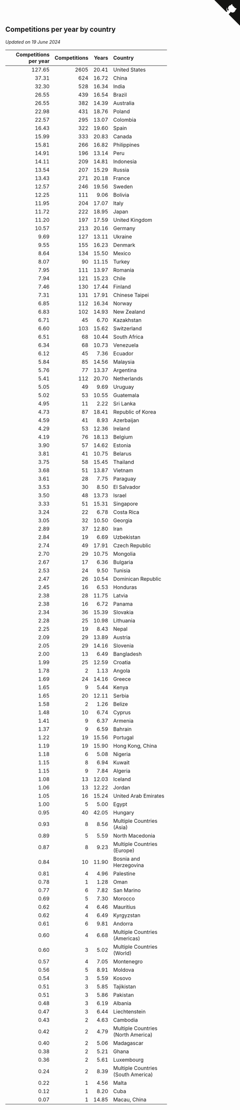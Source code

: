 ## Competitions per year by country

*Updated on 19 June 2024*

| Competitions per year | Competitions | Years | Country |
| ---: | ---: | ---: | :--- |
| 127.65 | 2605 | 20.41 | United States |
| 37.31 | 624 | 16.72 | China |
| 32.30 | 528 | 16.34 | India |
| 26.55 | 439 | 16.54 | Brazil |
| 26.55 | 382 | 14.39 | Australia |
| 22.98 | 431 | 18.76 | Poland |
| 22.57 | 295 | 13.07 | Colombia |
| 16.43 | 322 | 19.60 | Spain |
| 15.99 | 333 | 20.83 | Canada |
| 15.81 | 266 | 16.82 | Philippines |
| 14.91 | 196 | 13.14 | Peru |
| 14.11 | 209 | 14.81 | Indonesia |
| 13.54 | 207 | 15.29 | Russia |
| 13.43 | 271 | 20.18 | France |
| 12.57 | 246 | 19.56 | Sweden |
| 12.25 | 111 | 9.06 | Bolivia |
| 11.95 | 204 | 17.07 | Italy |
| 11.72 | 222 | 18.95 | Japan |
| 11.20 | 197 | 17.59 | United Kingdom |
| 10.57 | 213 | 20.16 | Germany |
| 9.69 | 127 | 13.11 | Ukraine |
| 9.55 | 155 | 16.23 | Denmark |
| 8.64 | 134 | 15.50 | Mexico |
| 8.07 | 90 | 11.15 | Turkey |
| 7.95 | 111 | 13.97 | Romania |
| 7.94 | 121 | 15.23 | Chile |
| 7.46 | 130 | 17.44 | Finland |
| 7.31 | 131 | 17.91 | Chinese Taipei |
| 6.85 | 112 | 16.34 | Norway |
| 6.83 | 102 | 14.93 | New Zealand |
| 6.71 | 45 | 6.70 | Kazakhstan |
| 6.60 | 103 | 15.62 | Switzerland |
| 6.51 | 68 | 10.44 | South Africa |
| 6.34 | 68 | 10.73 | Venezuela |
| 6.12 | 45 | 7.36 | Ecuador |
| 5.84 | 85 | 14.56 | Malaysia |
| 5.76 | 77 | 13.37 | Argentina |
| 5.41 | 112 | 20.70 | Netherlands |
| 5.05 | 49 | 9.69 | Uruguay |
| 5.02 | 53 | 10.55 | Guatemala |
| 4.95 | 11 | 2.22 | Sri Lanka |
| 4.73 | 87 | 18.41 | Republic of Korea |
| 4.59 | 41 | 8.93 | Azerbaijan |
| 4.29 | 53 | 12.36 | Ireland |
| 4.19 | 76 | 18.13 | Belgium |
| 3.90 | 57 | 14.62 | Estonia |
| 3.81 | 41 | 10.75 | Belarus |
| 3.75 | 58 | 15.45 | Thailand |
| 3.68 | 51 | 13.87 | Vietnam |
| 3.61 | 28 | 7.75 | Paraguay |
| 3.53 | 30 | 8.50 | El Salvador |
| 3.50 | 48 | 13.73 | Israel |
| 3.33 | 51 | 15.31 | Singapore |
| 3.24 | 22 | 6.78 | Costa Rica |
| 3.05 | 32 | 10.50 | Georgia |
| 2.89 | 37 | 12.80 | Iran |
| 2.84 | 19 | 6.69 | Uzbekistan |
| 2.74 | 49 | 17.91 | Czech Republic |
| 2.70 | 29 | 10.75 | Mongolia |
| 2.67 | 17 | 6.36 | Bulgaria |
| 2.53 | 24 | 9.50 | Tunisia |
| 2.47 | 26 | 10.54 | Dominican Republic |
| 2.45 | 16 | 6.53 | Honduras |
| 2.38 | 28 | 11.75 | Latvia |
| 2.38 | 16 | 6.72 | Panama |
| 2.34 | 36 | 15.39 | Slovakia |
| 2.28 | 25 | 10.98 | Lithuania |
| 2.25 | 19 | 8.43 | Nepal |
| 2.09 | 29 | 13.89 | Austria |
| 2.05 | 29 | 14.16 | Slovenia |
| 2.00 | 13 | 6.49 | Bangladesh |
| 1.99 | 25 | 12.59 | Croatia |
| 1.78 | 2 | 1.13 | Angola |
| 1.69 | 24 | 14.16 | Greece |
| 1.65 | 9 | 5.44 | Kenya |
| 1.65 | 20 | 12.11 | Serbia |
| 1.58 | 2 | 1.26 | Belize |
| 1.48 | 10 | 6.74 | Cyprus |
| 1.41 | 9 | 6.37 | Armenia |
| 1.37 | 9 | 6.59 | Bahrain |
| 1.22 | 19 | 15.56 | Portugal |
| 1.19 | 19 | 15.90 | Hong Kong, China |
| 1.18 | 6 | 5.08 | Nigeria |
| 1.15 | 8 | 6.94 | Kuwait |
| 1.15 | 9 | 7.84 | Algeria |
| 1.08 | 13 | 12.03 | Iceland |
| 1.06 | 13 | 12.22 | Jordan |
| 1.05 | 16 | 15.24 | United Arab Emirates |
| 1.00 | 5 | 5.00 | Egypt |
| 0.95 | 40 | 42.05 | Hungary |
| 0.93 | 8 | 8.56 | Multiple Countries (Asia) |
| 0.89 | 5 | 5.59 | North Macedonia |
| 0.87 | 8 | 9.23 | Multiple Countries (Europe) |
| 0.84 | 10 | 11.90 | Bosnia and Herzegovina |
| 0.81 | 4 | 4.96 | Palestine |
| 0.78 | 1 | 1.28 | Oman |
| 0.77 | 6 | 7.82 | San Marino |
| 0.69 | 5 | 7.30 | Morocco |
| 0.62 | 4 | 6.46 | Mauritius |
| 0.62 | 4 | 6.49 | Kyrgyzstan |
| 0.61 | 6 | 9.81 | Andorra |
| 0.60 | 4 | 6.68 | Multiple Countries (Americas) |
| 0.60 | 3 | 5.02 | Multiple Countries (World) |
| 0.57 | 4 | 7.05 | Montenegro |
| 0.56 | 5 | 8.91 | Moldova |
| 0.54 | 3 | 5.59 | Kosovo |
| 0.51 | 3 | 5.85 | Tajikistan |
| 0.51 | 3 | 5.86 | Pakistan |
| 0.48 | 3 | 6.19 | Albania |
| 0.47 | 3 | 6.44 | Liechtenstein |
| 0.43 | 2 | 4.63 | Cambodia |
| 0.42 | 2 | 4.79 | Multiple Countries (North America) |
| 0.40 | 2 | 5.06 | Madagascar |
| 0.38 | 2 | 5.21 | Ghana |
| 0.36 | 2 | 5.61 | Luxembourg |
| 0.24 | 2 | 8.39 | Multiple Countries (South America) |
| 0.22 | 1 | 4.56 | Malta |
| 0.12 | 1 | 8.20 | Cuba |
| 0.07 | 1 | 14.85 | Macau, China |


<a href="https://github.com/jonatanklosko/wca_statistics" class="github-corner" aria-label="View source on Github"><svg width="80" height="80" viewBox="0 0 250 250" style="fill:#151513; color:#fff; position: absolute; top: 0; border: 0; right: 0;" aria-hidden="true"><path d="M0,0 L115,115 L130,115 L142,142 L250,250 L250,0 Z"></path><path d="M128.3,109.0 C113.8,99.7 119.0,89.6 119.0,89.6 C122.0,82.7 120.5,78.6 120.5,78.6 C119.2,72.0 123.4,76.3 123.4,76.3 C127.3,80.9 125.5,87.3 125.5,87.3 C122.9,97.6 130.6,101.9 134.4,103.2" fill="currentColor" style="transform-origin: 130px 106px;" class="octo-arm"></path><path d="M115.0,115.0 C114.9,115.1 118.7,116.5 119.8,115.4 L133.7,101.6 C136.9,99.2 139.9,98.4 142.2,98.6 C133.8,88.0 127.5,74.4 143.8,58.0 C148.5,53.4 154.0,51.2 159.7,51.0 C160.3,49.4 163.2,43.6 171.4,40.1 C171.4,40.1 176.1,42.5 178.8,56.2 C183.1,58.6 187.2,61.8 190.9,65.4 C194.5,69.0 197.7,73.2 200.1,77.6 C213.8,80.2 216.3,84.9 216.3,84.9 C212.7,93.1 206.9,96.0 205.4,96.6 C205.1,102.4 203.0,107.8 198.3,112.5 C181.9,128.9 168.3,122.5 157.7,114.1 C157.9,116.9 156.7,120.9 152.7,124.9 L141.0,136.5 C139.8,137.7 141.6,141.9 141.8,141.8 Z" fill="currentColor" class="octo-body"></path></svg></a><style>.github-corner:hover .octo-arm{animation:octocat-wave 560ms ease-in-out}@keyframes octocat-wave{0%,100%{transform:rotate(0)}20%,60%{transform:rotate(-25deg)}40%,80%{transform:rotate(10deg)}}@media (max-width:500px){.github-corner:hover .octo-arm{animation:none}.github-corner .octo-arm{animation:octocat-wave 560ms ease-in-out}}</style>
